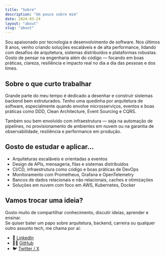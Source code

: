 ```yaml
---
title: "Sobre"
description: "Um pouco sobre mim"
date: 2024-03-24
layout: "about"
slug: "about"
---
```


Sou apaixonado por tecnologia e desenvolvimento de software. Nos últimos 8 anos, venho criando soluções escaláveis e de alta performance, lidando com desafios de arquitetura, sistemas distribuídos e plataformas robustas. Gosto de pensar na engenharia além do código — focando em boas práticas, clareza, resiliência e impacto real no dia a dia das pessoas e dos times.

## Sobre o que curto trabalhar

Grande parte do meu tempo é dedicado a desenhar e construir sistemas backend bem estruturados. Tenho uma quedinha por arquitetura de software, especialmente quando envolve microsserviços, eventos e boas práticas como DDD, Clean Architecture, Event Sourcing e CQRS.

Também sou bem envolvido com infraestrutura — seja na automação de pipelines, no provisionamento de ambientes em nuvem ou na garantia de observabilidade, resiliência e performance em produção.

## Gosto de estudar e aplicar...

- Arquiteturas escaláveis e orientadas a eventos  
- Design de APIs, mensageria, filas e sistemas distribuídos  
- CI/CD, infraestrutura como código e boas práticas de DevOps  
- Monitoramento com Prometheus, Grafana e OpenTelemetry  
- Bancos de dados relacionais e não relacionais, caches e otimizações  
- Soluções em nuvem com foco em AWS, Kubernetes, Docker  

## Vamos trocar uma ideia?

Gosto muito de compartilhar conhecimento, discutir ideias, aprender e ensinar.  
Se quiser bater um papo sobre arquitetura, backend, carreira ou qualquer outro assunto tech, me chama por aí:

- 💼 [LinkedIn](https://linkedin.com/in/geovanecavalcante)  
- 👨‍💻 [GitHub](https://github.com/GeovaneCavalcante)  
- 🐦 [Twitter / X](https://twitter.com/geovane_dev)
